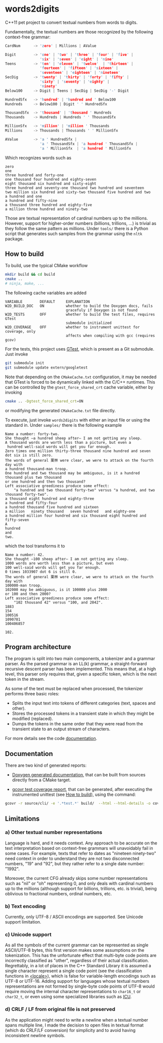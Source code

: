 # words2digits

C++11 pet project to convert textual numbers from words to digits.

Fundamentally, the textual numbers are those recognized by the following context-free grammar:

```c
CardNum      -> 'zero' | Millions | AValue

Digit        -> 'one' | 'two' | 'three' | 'four' | 'five' |
                'six' | 'seven' | 'eight' | 'nine'
Teens        -> 'ten' | 'eleven' | 'twelve'  | 'thirteen' |
                'fourteen' | 'fifteen' | 'sixteen' |
                'seventeen' | 'eighteen' | 'nineteen'
SecDig       -> 'twenty' | 'thirty' | 'forty' | 'fifty' |
                'sixty' | 'seventy' | 'eighty' |
                'ninety'
Below100     -> Digit | Teens | SecDig | SecDig '-' Digit

HundredSfx   -> 'hundred' | 'hundred and ' Below100
Hundreds     -> Below100 | Digit ' ' HundredSfx

ThousandSfx  -> 'thousand' | 'thousand ' Hundreds
Thousands    -> Hundreds | Hundreds ' ' ThousandSfx

MillionSfx   -> 'million' | 'million ' Thousands
Millions     -> Thousands | Thousands ' ' MillionSfx

AValue       -> 'a ' HundredSfx |
                'a ' ThousandSfx | 'a hundred ' ThousandSfx |
                'a ' MillionSfx  | 'a hundred ' MillionSfx
```

Which recognizes words such as
```
zero
one
three hundred and forty-one
one thousand four hundred and eighty-seven
eight thousand six hundred and sixty-eight
three hundred and seventy-one thousand two hundred and seventeen
two million six hundred and sixty-two thousand five hundred and two
a hundred and one
a hundred and fifty-nine
a thousand three hundred and eighty-five
a million three hundred and ninety-two
```

Those are textual representation of cardinal numbers up to the millions. However, support for higher-order numbers (billions, trillions, ...) is trivial as they follow the same pattern as millions. Under `tools/` there is a Python script that generates such samples from the grammar using the `nltk` package.

## How to build

To build, use the typical CMake workflow

```sh
mkdir build && cd build
cmake ..
# ninja, make, ...
```

The following cache variables are added
```
VARIABLE        DEFAULT     EXPLANATION
W2D_BUILD_DOC   ON          whether to build the Doxygen docs, fails
                            gracefuly if Doxygen is not found
W2D_TESTS       OFF         whether to build the test files, requires GTest
                            submodule initialized
W2D_COVERAGE    OFF         whether to instrument unittest for coverage, only
                            affects when compiling with gcc (requires gcov)
```

For the tests, this project uses [GTest](https://github.com/google/googletest), which is present as a Git submodule. Just invoke
```sh
git submodule init
git submodule update extern/googletest
```

Note that depending on the `CMakeCache.txt` configuration, it may be needed that GTest is forced to be dynamically linked with the C/C++ runtimes. This can be controlled by the `gtest_force_shared_crt` cache variable, either by invoking
```sh
cmake .. -Dgtest_force_shared_crt=ON
```
or modifying the generated `CMakeCache.txt` file directly.

To execute, just invoke `words2digits` with either an input file or using the standard in. Under `samples/` there is the following example

```
Name a number: forty-two.
She thought —a hundred sheep after— I am not getting any sleep.
A thousand words are worth less than a picture, but even a
 hundred well-said words will get you far enough.
Zero times one million thirty-three thousand nine hundred and seven dot six is still zero.
The words of general 栗林 were clear, we were to attack on the fourth day with
a hundred thousand-man troop.
One hundred and two thousand may be ambiguous, is it a hundred thousand plus two thousand
or one hundred and then two thousand?
Left associative greediness produce some effect:
    "a hundred and two thousand forty-two" versus "a hundred, and two thousand forty-two".
a thousand eight hundred and eighty-three
a hundred and fifty-four
a hundred thousand five hundred and sixteen
a million   ninety thousand   seven hundred   and eighty-one
a hundred million four hundred and six thousand eight hundred and fifty-seven
A
hundred
and
two.
```

which the tool transforms it to

```
Name a number: 42.
She thought —100 sheep after— I am not getting any sleep.
1000 words are worth less than a picture, but even
100 well-said words will get you far enough.
0 times 1033907 dot 6 is still 0.
The words of general 栗林 were clear, we were to attack on the fourth day with
100000-man troop.
102000 may be ambiguous, is it 100000 plus 2000
or 100 and then 2000?
Left associative greediness produce some effect:
    "102 thousand 42" versus "100, and 2042".
1883
154
100516
1090781
100406857

102.
```

## Program architecture

The program is split into two main components, a tokenizer and a grammar parser. As the parsed grammar is an LL(k) grammar, a straight-forward recursive descent parser has been implemented. This means that, at a high level, this parser only requires that, given a specific token, which is the next token in the stream.

As some of the text must be replaced when processed, the tokenizer performs three basic roles:
- Splits the input text into tokens of different categories (text, spaces and other).
- Stores the processed tokens in a transient state in which they might be modified (replaced).
- Dumps the tokens in the same order that they were read from the transient state to an output stream of characters.

For more details see the code [documentation](https://daduraro.github.io/words2digits/).

## Documentation

There are two kind of generated reports:

- [Doxygen generated documentation](https://daduraro.github.io/words2digits/), that can be built from sources directly from a CMake target.

- [gcovr test coverage report](https://daduraro.github.io/words2digits/coverage), that can be generated, after executing the instrumented unittest (see [How to build](#how-to-build)), using the command:

```sh
gcovr -r source/cli/ -e '.*test.*' build/  --html --html-details -o coverage/index.html
```

## Limitations

### a) Other textual number representations

Language is hard, and it needs context. Any approach to be accurate on the text interpretation based on context-free grammars will unavoidably fail in some cases. For example, texts that refer to dates as "nineteen ninety-two" need context in order to understand they are not two disconnected numbers, "19" and "92", but they rather refer to a single date number: "1992".

Moreover, the current CFG already skips some number representations such as "nil" or "oh" representing 0, and only deals with cardinal numbers up to the millions (although support for billions, trillions, etc. is trivial), being oblivious to fractional numbers, ordinal numbers, etc.

### b) Text encoding

Currently, only UTF-8 / ASCII encodings are supported. See Unicode support limitation.

### c) Unicode support

As all the symbols of the current grammar can be represented as single ASCII/UTF-8 bytes, this first version makes some assumptions on the tokenization. This has the unfortunate effect that multi-byte code points are incorrectly classified as "other", regardless of their actual classification. Regrettably, in a lot of places in the C++ Standard Library it is assumed a single character represent a single code point (see the classification functions in [\<locale\>](https://en.cppreference.com/w/cpp/header/locale)), which is false for variable-length encodings such as UTF-8 or UTF-16. Adding support for languages whose textual numbers representations are not formed by single-byte code points of UTF-8 would require moving the internal character representations to `char16_t` or `char32_t`, or even using some specialized libraries such as [ICU](http://site.icu-project.org/).

### d) CRLF / LF from original file is not preserved

As the application might need to write a newline when a textual number spans multiple line, I made the decision to open files in textual format (which do CRLF/LF conversion) for simplicity and to avoid having inconsistent newline symbols.

